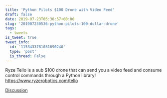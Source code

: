```yaml
---
title: 'Python Pilots $100 Drone with Video Feed'
draft: false
date: 2019-07-23T05:36:57+00:00
slug: '201907230536-python-pilots-100-dollar-drone'
tags:
  - tweets
is_tweet: true
tweet_info:
  id: '1153433781031690240'
  type: 'post'
  is_thread: False
---
```




Ryze Tello is a sub $100 drone that can send you a video feed and consume control commands through a Python library!
<https://www.ryzerobotics.com/tello>

[Discussion](https://x.com/sytelus/status/1153433781031690240)
